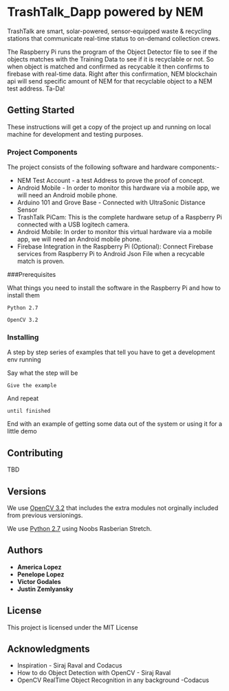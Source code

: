 # TrashTalk_Dapp powered by NEM

TrashTalk are smart, solar-powered, sensor-equipped waste &amp; recycling stations that communicate real-time status to on-demand collection crews.

The Raspberry Pi runs the program of the Object Detector file to see if the objects matches with the Training Data to see if it is recyclable or not. So when object is matched and confirmed as recycable it then confirms to firebase with real-time data. Right after this confirmation, NEM blockchain api will send specific amount of NEM for that recyclable object to a NEM test address. Ta-Da! 

## Getting Started

These instructions will get a copy of the project up and running on local machine for development and testing purposes. 

### Project Components
The project consists of the following software and hardware components:-

* NEM Test Account - a test Address to prove the proof of concept. 
* Android Mobile - In order to monitor this hardware via a mobile app, we will need an Android mobile phone. 
* Arduino 101 and Grove Base - Connected with UltraSonic Distance Sensor
* TrashTalk PiCam: This is the complete hardware setup of a Raspberry Pi connected with a USB logitech camera. 
* Android Mobile: In order to monitor this virtual hardware via a mobile app, we will need an Android mobile phone.
* Firebase Integration in the Raspberry Pi (Optional): Connect Firebase services from Raspberry Pi to Android Json File when a recycable match is proven.


###Prerequisites

What things you need to install the software in the Raspberry Pi and how to install them

```
Python 2.7
```

```
OpenCV 3.2
```

### Installing

A step by step series of examples that tell you have to get a development env running

Say what the step will be

```
Give the example
```

And repeat

```
until finished
```

End with an example of getting some data out of the system or using it for a little demo

## Contributing

TBD

## Versions

We use [OpenCV 3.2](https://www.pyimagesearch.com/2017/09/04/raspbian-stretch-install-opencv-3-python-on-your-raspberry-pi/) that includes the extra modules not orginally included from previous versionings.

We use [Python 2.7](https://www.pyimagesearch.com/2017/09/04/raspbian-stretch-install-opencv-3-python-on-your-raspberry-pi/) using Noobs Rasberian Stretch. 


## Authors

* **America Lopez** 
* **Penelope Lopez** 
* **Victor Godales** 
* **Justin Zemlyansky**


## License

This project is licensed under the MIT License 

## Acknowledgments

* Inspiration - Siraj Raval and Codacus
* How to do Object Detection with OpenCV - Siraj Raval 
* OpenCV RealTime Object Recognition in any background -Codacus
